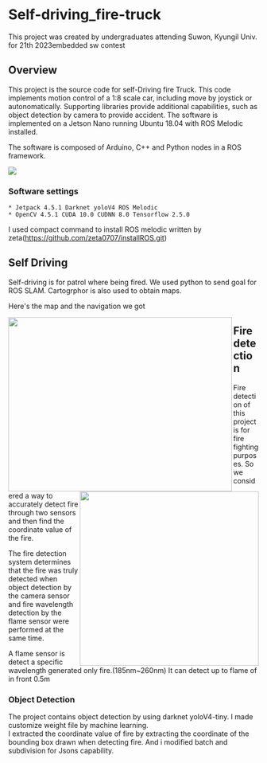 # Self-driving_fire-truck

This project was created by undergraduates attending Suwon, Kyungil Univ. for 21th 2023embedded sw contest

## Overview
This project is the source code for self-Driving fire Truck. This code implements motion control of a 1:8 scale car, including move by joystick or autonomatically. Supporting libraries provide additional capabilities, such as object detection by camera to provide accident. The software is implemented on a Jetson Nano running Ubuntu 18.04 with ROS Melodic installed.

The software is composed of Arduino, C++ and Python nodes in a ROS framework.

  <img src = https://user-images.githubusercontent.com/65767592/234626692-46028ea9-1cc3-433e-b677-3cb65b43b86f.PNG  >

                                         
### Software settings
```
* Jetpack 4.5.1 Darknet yoloV4 ROS Melodic
* OpenCV 4.5.1 CUDA 10.0 CUDNN 8.0 Tensorflow 2.5.0
```
I used compact command to install ROS melodic written by zeta(https://github.com/zeta0707/installROS.git)


## Self Driving

Self-driving is for patrol where being fired. We used python to send goal for ROS SLAM. Cartogrphor is also used to obtain maps.

Here's the map and the navigation we got

<img src = https://user-images.githubusercontent.com/65767592/235427299-fb32638c-17a3-4ed7-bec6-ed2805b5473b.gif  width="450" height="350"  align="left">
<img src = https://user-images.githubusercontent.com/65767592/235427736-1006aaee-7dc9-47ca-af52-d081794774f0.jpg   width="360" height="350" align="right">


## Fire detection

Fire detection of this project is for fire fighting purposes. So we considered a way to accurately detect fire through two sensors and then find the coordinate value of the fire.

The fire detection system determines that the fire was truly detected when object detection by the camera sensor and fire wavelength detection by the flame sensor were performed at the same time.

A flame sensor is detect a specific wavelength generated only fire.(185nm~260nm) It can detect up to flame of in front 0.5m

### Object Detection

The project contains object detection by using darknet yoloV4-tiny. 
I made customize weight file by machine learning.  
I extracted the coordinate value of fire by extracting the coordinate of the bounding box drawn when detecting fire.
And i modified batch and subdivision for Jsons capability.






